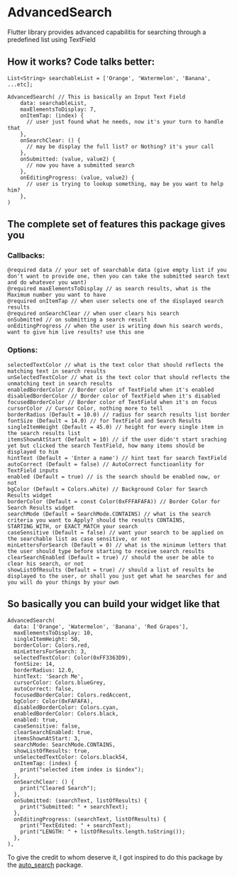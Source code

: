 # AdvancedSearch
Flutter library provides advanced capabilitis for searching through a predefined list using TextField

## How it works? Code talks better:
```
List<String> searchableList = ['Orange', 'Watermelon', 'Banana', ...etc];

AdvancedSearch( // This is basically an Input Text Field
    data: searchableList,
    maxElementsToDisplay: 7,
    onItemTap: (index) {
      // user just found what he needs, now it's your turn to handle that
    },
    onSearchClear: () {
      // may be display the full list? or Nothing? it's your call
    },
    onSubmitted: (value, value2) {
      // now you have a submitted search
    },
    onEditingProgress: (value, value2) {
      // user is trying to lookup something, may be you want to help him?
    },
)
```

## The complete set of features this package gives you

### Callbacks:
    @required data // your set of searchable data (give empty list if you don't want to provide one, then you can take the submitted search text and do whatever you want)
    @required maxElementsToDisplay // as search results, what is the Maximum number you want to have
    @required onItemTap // when user selects one of the displayed search results
    @required onSearchClear // when user clears his search
    onSubmitted // on submitting a search result
    onEditingProgress // when the user is writing down his search words, want to give him live results? use this one
    
### Options:    
    selectedTextColor // what is the text color that should reflects the matching text in search results
    unSelectedTextColor // what is the text color that should reflects the unmatching text in search results
    enabledBorderColor // Border color of TextField when it's enabled 
    disabledBorderColor // Border color of TextField when it's disabled
    focusedBorderColor // Border color of TextField when it's on focus 
    cursorColor // Cursor Color, nothing more to tell
    borderRadius (Default = 10.0) // radius for search results list border
    fontSize (Default = 14.0) // for TextField and Search Results
    singleItemHeight (Default = 45.0) // height for every single item in the search results list
    itemsShownAtStart (Default = 10) // if the user didn't start sraching yet but clicked the search TextField, how many items should be displayed to him
    hintText (Default = 'Enter a name') // hint text for search TextField
    autoCorrect (Default = false) // AutoCorrect functioanlity for TextField inputs
    enabled (Default = true) // is the search should be enabled now, or not
    bgColor (Default = Colors.white) // Background Color for Search Results widget
    borderColor (Default = const Color(0xFFFAFAFA)) // Border Color for Search Results widget
    searchMode (Default = SearchMode.CONTAINS) // what is the search criteria you want to Apply? should the results CONTAINS, STARTING_WITH, or EXACT_MATCH your search
    caseSensitive (Default = false) // want your search to be applied on the searchable list as case sensitive, or not
    minLettersForSearch (Default = 0) // what is the minimum letters that the user should type before starting to receive search results
    clearSearchEnabled (Default = true) // should the user be able to clear his search, or not
    showListOfResults (Default = true) // should a list of results be displayed to the user, or shall you just get what he searches for and you will do your things by your own
    

## So basically you can build your widget like that

```
AdvancedSearch(
  data: ['Orange', 'Watermelon', 'Banana', 'Red Grapes'],
  maxElementsToDisplay: 10,
  singleItemHeight: 50,
  borderColor: Colors.red,
  minLettersForSearch: 3,
  selectedTextColor: Color(0xFF3363D9),
  fontSize: 14,
  borderRadius: 12.0,
  hintText: 'Search Me',
  cursorColor: Colors.blueGrey,
  autoCorrect: false,
  focusedBorderColor: Colors.redAccent,
  bgColor: Color(0xFAFAFA),
  disabledBorderColor: Colors.cyan,
  enabledBorderColor: Colors.black,
  enabled: true,
  caseSensitive: false,
  clearSearchEnabled: true,
  itemsShownAtStart: 3,
  searchMode: SearchMode.CONTAINS,
  showListOfResults: true,
  unSelectedTextColor: Colors.black54,
  onItemTap: (index) {
    print("selected item index is $index");
  },
  onSearchClear: () {
    print("Cleared Search");
  },
  onSubmitted: (searchText, listOfResults) {
    print("Submitted: " + searchText);
  },
  onEditingProgress: (searchText, listOfResults) {
    print("TextEdited: " + searchText);
    print("LENGTH: " + listOfResults.length.toString());
  },
),
```


To give the credit to whom deserve it, I got inspired to do this package by the [auto_search](https://pub.dev/packages/auto_search) package.
